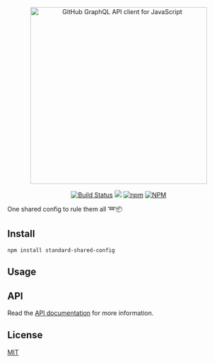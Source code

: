 <p align="center"><img width="400" src="https://cdn.jsdelivr.net/gh/keindev/standard-shared-config/media/logo.svg" alt="GitHub GraphQL API client for JavaScript"></p>

<p align="center">
    <a href="https://github.com/keindev/standard-shared-config/actions"><img src="https://github.com/keindev/standard-shared-config/actions/workflows/build.yml/badge.svg" alt="Build Status"></a>
    <a href="https://codecov.io/gh/keindev/standard-shared-config"><img src="https://codecov.io/gh/keindev/standard-shared-config/branch/master/graph/badge.svg" /></a>
    <a href="https://www.npmjs.com/package/standard-shared-config"><img alt="npm" src="https://img.shields.io/npm/v/standard-shared-config.svg"></a>
    <a href="https://www.npmjs.com/package/standard-shared-config"><img alt="NPM" src="https://img.shields.io/npm/l/standard-shared-config.svg"></a>
</p>

One shared config to rule them all :loop::package:

## Install

```console
npm install standard-shared-config
```

## Usage

## API

Read the [API documentation](https://github.com/keindev/standard-shared-config/blob/master/docs/api/index.md) for more information.

## License

[MIT](LICENSE)
